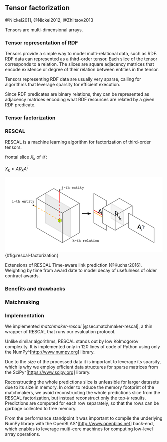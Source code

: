 ## Tensor factorization

@Nickel2011, @Nickel2012, @Zhiltsov2013

Tensors are multi-dimensional arrays.

### Tensor representation of RDF

Tensors provide a simple way to model multi-relational data, such as RDF.
RDF data can represented as a third-order tensor.
Each slice of the tensor corresponds to a relation.
The slices are square adjacency matrices that encode existence or degree of their relation between entities in the tensor.

Tensors representing RDF data are usually very sparse, calling for algorithms that leverage sparsity for efficient execution.

Since RDF predicates are binary relations, they can be represented as adjacency matrices encoding what RDF resources are related by a given RDF predicate.

<!--
Tensors are multidimensional arrays (higher-order arrays).

Tensors provide a modelling simplicity: multiple relations can be represented in a higher-order tensor.
Sparse adjacency matrices generated from RDF are often challenging to process.
Tensors are multidimensional arrays.
A natural way to represent multi-graphs is to use adjacency tensors.
RDF data can be represented as a third-order tensor.
Adjacency tensors
Slices: two-dimensional subarrays of tensors (i.e. matrices)
- Mode-3 slices are referred to as frontal slices (in a third-order tensor)
- Frontal slices of tensors correspond to adjacency matrices of given predicates.
  - $\mathcal{X}_{::k}$
  - There are horizontal, lateral, and frontal slices.
Fibers: one-dimensional subarrays of tensors (i.e. vectors)
Tensor factorization
Latent factors

Two modes of a three-way tensors are formed by concatenating dataset's entities (subjects and objects).
Entities are not assumed to be homogeneous. They may instantiate different classes.
The third mode represents the relations (i.e. predicates).
$n \times n \time m$ tensor $\mathcal_{X}$. $n$ is the number of entities, $m$ is the number of relations.

Tensor factorization ~ tensor completion

Can we say that tensors are a representational formalism for statistical relational learning?

Tensors balance expressiveness with complexity of their model.
Tensors can be considered multidimensional arrays.

Traditional methods for statistical relational learning, such as Markov logic networks, suffer from poor scalability.
Tensor factorization was shown to scale well.

No distinction between ontological and instance relations is maintained.
In this way, ontologies are handled as soft constraints [@Nickel2013a, p. 66].
The model of RDF data does not draw a distinction between terminological and instance data (TBox and ABox).
Both classes and instances are modelled as entities.
*"ontologies are handled like soft constraints, meaning that the additional information present in an ontology guides the factorization to semantically more reasonable results"* [@Nickel2012, p. 273]

*"local closed world assumption (LCWA), which is often used for training relational models"* [@Nickel2016, p. 13]
*"Training on all-positive data is tricky, because the model might easily over generalize."* [@Nickel2016, p. 24]
Negative examples can be generated by type constraints for predicates or valid ranges of literals.
@Nickel2016 proposes generating negative examples by "perturbing" true triples. (Basically, switching subjects in triples sharing the same predicate.) This generates "type-consistent" triples.
Switching objects in triples sharing the same predicate (under LCWA) is valid for functional properties.
@Nickel2016 proposes an approach that assumes the generated triples to be likely false.

Tensor order (also known as tensor degree or tensor rank or tensor way)
N-th order tensor has N dimensions.
Three-way tensor = third order tensor
-->

### Tensor factorization

<!--
Theoretical generalization of the abilities of tensor factorization is in @Nickel2013b.
decompositions are possible because most tensors have latent structure

Tensor factorization is inefficient if data contains a lot of strongly connected graph components.
Decomposition addresses high dimensionality and sparsity.

tensor decompositions for learning latent variable models
matrices $R$ are low-rank matrix approximations

numpy.dot implements the matrix product (i.e. sum of rows times columns)

Dealing with the noise in the data
Perspective of probabilistic databases

Hybrid approaches combining multiple methods
- E.g., re-ranking

Alternative approach: Markov Random Fields (very flexible, but computationally expensive)
-->

### RESCAL

RESCAL is a machine learning algorithm for factorization of third-order tensors.

frontal slice $X_{k}$ of $\mathcal{X}$:

$X_{k} \approx AR_{k}A^{T}$

![RESCAL factorization from @Nickel2012](img/rescal_factorization.png){#fig:rescal-factorization}

<!--
RESCAL was introduced in @Nickel2011.
It is a method based on factorization of a three-way tensor.
RESCAL does not require strict feature modelling.
RESCAL is a supervised machine learning method.
Unlike RDF, tensors can represent higher-order relations.
RESCAL exploits idiosyncratic properties of relational data.
It is able to use contextual data more distant in the relational graph. (=> collective learning)
RESCAL achieves leading performance for link prediction tasks.
RESCAL *"explains triples via pairwise interactions of latent features"* [@Nickel2016, p. 17]
RESCAL may be used to generate similarities between entities that may be then used in non-relational methods.
RESCAL was shown to be superior for link prediction tasks on two datasets. Nevertheless, what is the best machine learning method remains dataset-specific.
*"The main advantage of RESCAL, if compared to other tensor factorizations, is that it can exploit a collective learning effect when applied to relational data."* [@Nickel2012, p. 272]
@Nickel2012 shows how the execution of RESCAL can be parallelized and distributed across multiple computing nodes.
RESCAL adopts a closed world assumption: *"RESCAL approaches the problem of learning from positive examples only, by assuming that missing triples are very likely not true, an approach that makes sense in a high-dimensional but sparse domain."* [@Nickel2012, p. 273]
*"RESCAL can be regarded as a latent-variable model for multi-relational data"* [@Nickel2012, p. 273]
RESCAL is also fundamentally simpler than other tensor factorization methods. It is implemented in 120 lines of  code using standard Python/NumPy [@Nickel2011]. (It has low Kolmogorov complexity.)
Collective learning via latent components of the factorization.

**Comparison with matrix factorization**

RESCAL is similar to matrix factorization methods used in recommender systems [@Nickel2016, p. 18]
Matrix factorization (MF) offers good scalability, predictive accuracy, and modelling flexibility [@Koren2009, p. 44]
MF allows to incorporate both explicit and implicit feedback.
However, reshaping tensors into matrices causes data loss.

RESCAL uses unique latent representation of entities as subjects and objects, which enables efficient information propagation to capture correlations over relational chains [@Nickel2013c, p. 619].

*"tensor (and matrix) rank is a central parameter of factorization methods that determines generalization        ability as well as scalability"* [@Nickel2014].
-->

Extensions of RESCAL
Time-aware link prediction [@Kuchar2016].
Weighting by time from award date to model decay of usefulness of older contract awards.

<!--
### Handling literals

The original version of RESCAL [@Nickel2011] ignores literals.
@Nickel2012 introduces an extension of RESCAL to handle literals.
Pre-processing literals: discretization of ordinal values, tokenization of plain texts, stemming words
Naïve use of literals dramatically increases the dimensionality of the generated tensors.
Literals are included as entities, even though they never appear as subjects. This would make tensors even sparser.
@Nickel2012 proposes to handle literals by separate matrix factorization.
-->

<!--
### Feature selection

There is a need to balance expressiveness of the latent features with runtime of tensor factorization.

:awardedBidder (i.e. pc:awardedTender/pc:bidder, weighted by pc:awardDate)
pc:mainObject
pc:additionalObject
skos:closeMatch
skos:related
skos:broaderTransitive
rov:orgActivity

Experiments with YAGO in @Nickel2012 also include materialized `rdf:type` inferences.
- Should we do the same?

There are 76 different relations in the Czech public procurement dataset.
More relations can be obtained from linked data.
We included only few relations in the tensor representation.
We experimented with selecting individual relations as well as their combinations to find which ones produce the best results.
We operated under a strong assumption that the impact of features is monotonic
and that the contributions of individual features do not cancel themselves
-->

<!--
### Learning to rank

Use a learning-to-rank method to optimize weights of features.
-->

### Benefits and drawbacks

<!--
Batch approach, cannot produce results in real time, computes matches for all contracts (although, predictions can be reconstructed from the RESCAL decomposition only for specific contracts) 
-->

### Matchmaking

<!--
Matchmaking as link prediction
Link prediction ranks entries in the reconstructed tensor by their values (components/factors?).

Ranking: no threshold
As reported in [@Nickel2012], determining a reasonable threshold is difficult, because the high sparseness causes a bias towards zero.
ranking by the likelyhood that the predicted relation exists => no threshold needed
-->

### Implementation

We implemented *matchmaker-rescal* [@sec:matchmaker-rescal], a thin wrapper of RESCAL that runs our evaluation protocol.

Unlike similar algorithms, RESCAL stands out by low Kolmogorov complexity.
It is implemented only in 120 lines of code of Python using only the NumPy^[<http://www.numpy.org>] library.

Due to the size of the processed data it is important to leverage its sparsity, which is why we employ efficient data structures for sparse matrices from the SciPy^[<https://www.scipy.org>] library.

Reconstructing the whole predictions slice is unfeasible for larger datasets due to its size in memory.
In order to reduce the memory footprint of the matchmakers, we avoid reconstructing the whole predictions slice from the RESCAL factorization, but instead reconstruct only the top-$k$ results.
Predictions are computed for each row separately, so that the rows can be garbage collected to free memory.

From the performance standpoint it was important to compile the underlying NumPy library with the OpenBLAS^[<http://www.openblas.net>] back-end, which enables to leverage multi-core machines for computing low-level array operations.

<!--
Out-takes:

Alternative method for link prediction using tensor representation of RDF:
<http://semdeep.iiia.csic.es/files/SemDeep-17_paper_3.pdf>
-->


